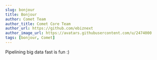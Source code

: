 ```yaml
---
slug: bonjour
title: Bonjour
author: Comet Team
author_title: Comet Core Team
author_url: https://github.com/ebiznext
author_image_url: https://avatars.githubusercontent.com/u/2474000
tags: [bonjour, Comet]
---
```


Pipelining big data fast is fun :)


